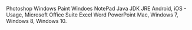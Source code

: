 Photoshop
Windows Paint
Windoes NotePad
Java
JDK
JRE
Android, iOS - Usage,
Microsoft Office Suite
Excel
Word
PowerPoint
Mac, Windows 7, Windows 8, Windows 10.
